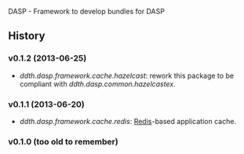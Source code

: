DASP - Framework to develop bundles for DASP

## History ##

### v0.1.2 (2013-06-25) ###

- *ddth.dasp.framework.cache.hazelcast*: rework this package to be compliant with *ddth.dasp.common.hazelcastex*.

### v0.1.1 (2013-06-20) ###

- *ddth.dasp.framework.cache.redis*: [Redis](http://redis.io)-based application cache.

### v0.1.0 (too old to remember) ###
